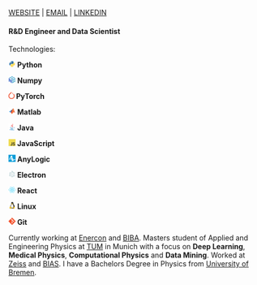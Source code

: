 
[WEBSITE](https://paul-schulze.webflow.io) | [EMAIL](mailto:paul.schulze@outlook.de) | [LINKEDIN](https://www.linkedin.com/in/paul-schulze)

#### R&D Engineer and Data Scientist

Technologies:

<b>

<img src="images/icons/python/python-original.svg" height = 14px> Python

<img src="images/icons/numpy/numpy-original.svg" height = 14px> Numpy  

<img src="images/icons/PyTorch_logo_icon.svg" height=14px padding=2px> PyTorch  

<img src="images/icons/matlab/matlab-original.svg" height=14px padding=2px>  Matlab  

<img src="images/icons/java/java-original.svg" height=14px padding=2px>  Java  

<img src="images/icons/javascript/javascript-original.svg" height=14px padding=2px>  JavaScript  

<img src="images/icons/anylogic-icon.png" height=14px padding=2px>  AnyLogic    

<img src="images/icons/electron/electron-original.svg" height=14px padding=2px>  Electron    

<img src="images/icons/react/react-original.svg" height=14px padding=2px>  React      

<img src="images/icons/linux/linux-original.svg" height=14px padding=2px>  Linux      

<img src="images/icons/git/git-original.svg" height=14px padding=2px>  Git  

</b>

Currently working at [Enercon](https://www.enercon.de/en/home/) and [BIBA](https://www.biba.uni-bremen.de/en.html).
Masters student of Applied and Engineering Physics at [TUM](https://www.tum.de/en/) in Munich with a focus on **Deep Learning**, **Medical Physics**, **Computational Physics** and **Data Mining**.
Worked at [Zeiss](https://www.zeiss.com/corporate/int/home.html) and [BIAS](https://www.bias.de/en-gb).
I have a Bachelors Degree in Physics from [University of Bremen](https://www.uni-bremen.de/en/).



<!---  main points:  

large datasets, analysis, with maths, statistics
 

Machine learning
take data, produce results, interpret that data

>
